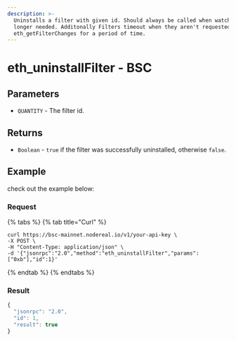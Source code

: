 ```yaml
---
description: >-
  Uninstalls a filter with given id. Should always be called when watch is no
  longer needed. Additonally Filters timeout when they aren't requested with
  eth_getFilterChanges for a period of time.
---
```


# eth\_uninstallFilter - BSC

## Parameters

* `QUANTITY` - The filter id.

## Returns

* `Boolean` - `true` if the filter was successfully uninstalled, otherwise `false`.

## Example

check out the example below:

### Request

{% tabs %}
{% tab title="Curl" %}
```
curl https://bsc-mainnet.nodereal.io/v1/your-api-key \
-X POST \
-H "Content-Type: application/json" \
-d '{"jsonrpc":"2.0","method":"eth_uninstallFilter","params":["0xb"],"id":1}'
```
{% endtab %}
{% endtabs %}

### Result

```javascript
{
  "jsonrpc": "2.0",
  "id": 1,
  "result": true
}
```

